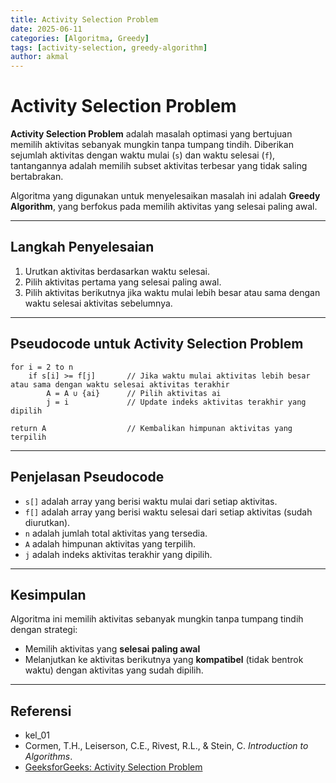 ```yaml
---
title: Activity Selection Problem
date: 2025-06-11 
categories: [Algoritma, Greedy]
tags: [activity-selection, greedy-algorithm]     
author: akmal 
---
```



# Activity Selection Problem

**Activity Selection Problem** adalah masalah optimasi yang bertujuan memilih aktivitas sebanyak mungkin tanpa tumpang tindih. Diberikan sejumlah aktivitas dengan waktu mulai (`s`) dan waktu selesai (`f`), tantangannya adalah memilih subset aktivitas terbesar yang tidak saling bertabrakan.  

Algoritma yang digunakan untuk menyelesaikan masalah ini adalah **Greedy Algorithm**, yang berfokus pada memilih aktivitas yang selesai paling awal.

---

## Langkah Penyelesaian

1. Urutkan aktivitas berdasarkan waktu selesai.
2. Pilih aktivitas pertama yang selesai paling awal.
3. Pilih aktivitas berikutnya jika waktu mulai lebih besar atau sama dengan waktu selesai aktivitas sebelumnya.

---

## Pseudocode untuk Activity Selection Problem

```text
for i = 2 to n
    if s[i] >= f[j]       // Jika waktu mulai aktivitas lebih besar atau sama dengan waktu selesai aktivitas terakhir
        A = A ∪ {ai}      // Pilih aktivitas ai
        j = i             // Update indeks aktivitas terakhir yang dipilih

return A                  // Kembalikan himpunan aktivitas yang terpilih
```

---

## Penjelasan Pseudocode

- `s[]` adalah array yang berisi waktu mulai dari setiap aktivitas.
- `f[]` adalah array yang berisi waktu selesai dari setiap aktivitas (sudah diurutkan).
- `n` adalah jumlah total aktivitas yang tersedia.
- `A` adalah himpunan aktivitas yang terpilih.
- `j` adalah indeks aktivitas terakhir yang dipilih.

---

## Kesimpulan

Algoritma ini memilih aktivitas sebanyak mungkin tanpa tumpang tindih dengan strategi:
- Memilih aktivitas yang **selesai paling awal**
- Melanjutkan ke aktivitas berikutnya yang **kompatibel** (tidak bentrok waktu) dengan aktivitas yang sudah dipilih.

---

## Referensi

- kel_01
- Cormen, T.H., Leiserson, C.E., Rivest, R.L., & Stein, C. *Introduction to Algorithms*.
- [GeeksforGeeks: Activity Selection Problem](https://www.geeksforgeeks.org/activity-selection-problem-greedy-algo-1/)
